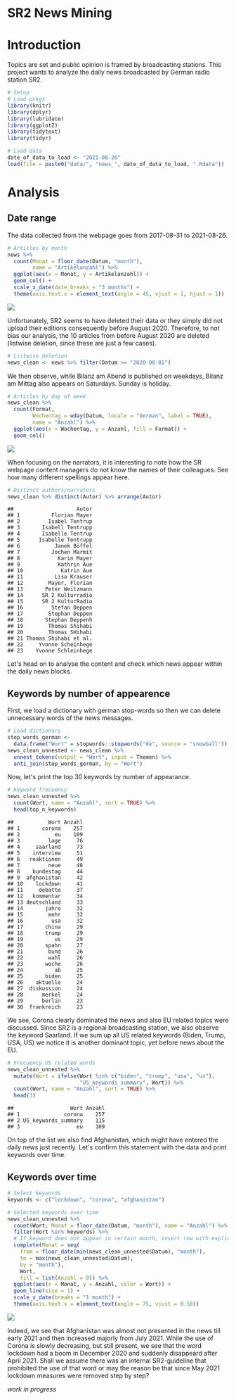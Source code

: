 SR2 News Mining
================

<!-- analysis.md is generated from analysis.Rmd -->
# Introduction

Topics are set and public opinion is framed by broadcasting stations. This project wants to analyze the daily news broadcasted by German radio station SR2.

``` r
# Setup
# Load pckgs
library(knitr)
library(dplyr)
library(lubridate)
library(ggplot2)
library(tidytext)
library(tidyr)

# Load data
date_of_data_to_load <- "2021-08-26"
load(file = paste0("data/", "news_", date_of_data_to_load, ".Rdata"))
```

# Analysis

## Date range

The data collected from the webpage goes from 2017-08-31 to 2021-08-26.

``` r
# Articles by month
news %>%
  count(Monat = floor_date(Datum, "month"),
        name = "Artikelanzahl") %>%
  ggplot(aes(x = Monat, y = Artikelanzahl)) +
  geom_col() +
  scale_x_date(date_breaks = "3 months") +
  theme(axis.text.x = element_text(angle = 45, vjust = 1, hjust = 1))
```

![](analysis_files/figure-markdown_github/articles%20by%20month-1.png)

Unfortunately, SR2 seems to have deleted their data or they simply did not upload their editions consequently before August 2020. Therefore, to not bias our analysis, the 10 articles from before August 2020 are deleted (listwise deletion, since these are just a few cases).

``` r
# Listwise deletion
news_clean <- news %>% filter(Datum >= "2020-08-01")
```

We then observe, while Bilanz am Abend is published on weekdays, Bilanz am Mittag also appears on Saturdays. Sunday is holiday.

``` r
# Articles by day of week
news_clean %>%
  count(Format,
        Wochentag = wday(Datum, locale = "German", label = TRUE),
        name = "Anzahl") %>% 
  ggplot(aes(x = Wochentag, y = Anzahl, fill = Format)) +
  geom_col()
```

![](analysis_files/figure-markdown_github/articles%20by%20day%20of%20week-1.png)

When focusing on the narrators, it is interesting to note how the SR webpage content managers do not know the names of their colleagues. See how many different spellings appear here.

``` r
# Distinct authors/narrators
news_clean %>% distinct(Autor) %>% arrange(Autor)
```

    ##                    Autor
    ## 1          Florian Mayer
    ## 2         Isabel Tentrup
    ## 3       Isabell Tentrupp
    ## 4       Isabelle Tentrup
    ## 5      Isabelle Tentrupp
    ## 6           Janek Böffel
    ## 7          Jochen Marmit
    ## 8            Karin Mayer
    ## 9            Kathrin Aue
    ## 10            Katrin Aue
    ## 11          Lisa Krauser
    ## 12        Mayer, Florian
    ## 13       Peter Weitzmann
    ## 14      SR 2 Kulturradio
    ## 15      SR 2 KulturRadio
    ## 16         Stefan Deppen
    ## 17        Stephan Deppen
    ## 18       Stephan Deppenh
    ## 19        Thomas Shihabi
    ## 20        Thomas SHihabi
    ## 21 Thomas Shihabi et al.
    ## 22     Yvonne Scheinhege
    ## 23    Yvonne Schleinhege

Let's head on to analyse the content and check which news appear within the daily news blocks.

## Keywords by number of appearence

First, we load a dictionary with german stop-words so then we can delete unnecessary words of the news messages.

``` r
# Load dictionary
stop_words_german <-
  data.frame("Wort" = stopwords::stopwords("de", source = "snowball"))
news_clean_unnested <- news_clean %>%
  unnest_tokens(output = "Wort", input = Themen) %>% 
  anti_join(stop_words_german, by = "Wort")
```

Now, let's print the top 30 keywords by number of appearance.

``` r
# Keyword frecuency
news_clean_unnested %>% 
  count(Wort, name = "Anzahl", sort = TRUE) %>% 
  head(top_n_keywords)
```

    ##           Wort Anzahl
    ## 1       corona    257
    ## 2           eu    109
    ## 3         lage     76
    ## 4     saarland     73
    ## 5    interview     51
    ## 6   reaktionen     49
    ## 7         neue     48
    ## 8    bundestag     44
    ## 9  afghanistan     42
    ## 10    lockdown     41
    ## 11     debatte     37
    ## 12   kommentar     34
    ## 13 deutschland     33
    ## 14       jahre     32
    ## 15        mehr     32
    ## 16         usa     32
    ## 17       china     29
    ## 18       trump     29
    ## 19          us     29
    ## 20       spahn     27
    ## 21        bund     26
    ## 22        wahl     26
    ## 23       woche     26
    ## 24          ab     25
    ## 25       biden     25
    ## 26    aktuelle     24
    ## 27  diskussion     24
    ## 28      merkel     24
    ## 29      berlin     23
    ## 30  frankreich     23

We see, Corona clearly dominated the news and also EU related topics were discussed. Since SR2 is a regional broadcasting station, we also observe the keyword Saarland. If we sum up all US related keywords (Biden, Trump, USA, US) we notice it is another dominant topic, yet before news about the EU.

``` r
# Frecuency US related words
news_clean_unnested %>% 
  mutate(Wort = ifelse(Wort %in% c("biden", "trump", "usa", "us"),
                       "US_keywords_summary", Wort)) %>% 
  count(Wort, name = "Anzahl", sort = TRUE) %>% 
  head(3)
```

    ##                  Wort Anzahl
    ## 1              corona    257
    ## 2 US_keywords_summary    115
    ## 3                  eu    109

On top of the list we also find Afghanistan, which might have entered the daily news just recently. Let's confirm this statement with the data and print keywords over time.

## Keywords over time

``` r
# Select keywords
keywords <- c("lockdown", "corona", "afghanistan")

# Selected keywords over time
news_clean_unnested %>% 
  count(Wort, Monat = floor_date(Datum, "month"), name = "Anzahl") %>% 
  filter(Wort %in% keywords) %>% 
  # If keyword does not appear in certain month, insert row with explicit 0
  complete(Monat = seq(
    from = floor_date(min(news_clean_unnested$Datum), "month"),
    to = max(news_clean_unnested$Datum),
    by = "month"),
    Wort,
    fill = list(Anzahl = 0)) %>% 
  ggplot(aes(x = Monat, y = Anzahl, color = Wort)) +
  geom_line(size = 1) +
  scale_x_date(breaks = "1 month") +
  theme(axis.text.x = element_text(angle = 75, vjust = 0.58))
```

![](analysis_files/figure-markdown_github/keywords%20over%20time-1.png)

Indeed, we see that Afghanistan was almost not presented in the news till early 2021 and then increased majorly from July 2021. While the use of Corona is slowly decreasing, but still present, we see that the word lockdown had a boom in December 2020 and suddenly disappeard after April 2021. Shall we assume there was an internal SR2-guideline that prohibited the use of that word or may the reason be that since May 2021 lockdown measures were removed step by step?

*work in progress*
